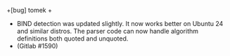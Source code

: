 +[bug] tomek
+
+    BIND detection was updated slightly. It now works better on
     Ubuntu 24 and similar distros. The parser code can now handle
     algorithm definitions both quoted and unquoted.
+    (Gitlab #1590)
